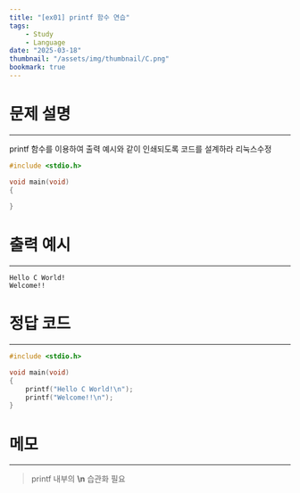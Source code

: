 ```yaml
---
title: "[ex01] printf 함수 연습"
tags:
    - Study
    - Language
date: "2025-03-18"
thumbnail: "/assets/img/thumbnail/C.png"
bookmark: true
---
```

# 문제 설명
---
printf 함수를 이용하여 출력 예시와 같이 인쇄되도록 코드를 설계하라
리눅스수정
```c
#include <stdio.h>

void main(void)
{
	
}
```

# 출력 예시
---

```
Hello C World!
Welcome!!
```

# 정답 코드
---

```c
#include <stdio.h>

void main(void)
{
	printf("Hello C World!\n");
	printf("Welcome!!\n");
}
```

# 메모
---
> printf 내부의 **\n** 습관화 필요